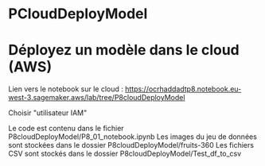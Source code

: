 # PCloudDeployModel
# Déployez un modèle dans le cloud (AWS)
Lien vers le notebook sur le cloud : https://ocrhaddadtp8.notebook.eu-west-3.sagemaker.aws/lab/tree/P8cloudDeployModel

Choisir "utilisateur IAM"

Le code est contenu dans le fichier P8cloudDeployModel/P8_01_notebook.ipynb
Les images du jeu de données sont stockées dans le dossier P8cloudDeployModel/fruits-360
Les fichiers CSV sont stockés dans le dossier P8cloudDeployModel/Test_df_to_csv
